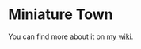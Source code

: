 # Miniature Town

You can find more about it on [my wiki](https://wiki.mars3142.dev/project/maerklin/warnemuende/miniature_town/start).
